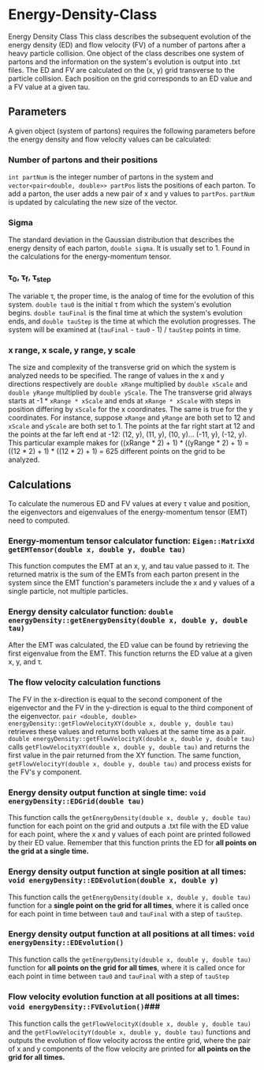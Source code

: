 # Energy-Density-Class
Energy Density Class
This class describes the subsequent evolution of the energy density (ED) and flow velocity (FV) of a number of partons after a heavy particle collision. One object of the class describes one system of partons and the information on the system's evolution is output into .txt files. The ED and FV are calculated on the (x, y) grid transverse to the particle collision. Each position on the grid corresponds to an ED value and a FV value at a given tau.
## Parameters ##
A given object (system of partons) requires the following parameters before the energy density and flow velocity values can be calculated:

### Number of partons and their positions ###

```int partNum``` is the integer number of partons in the system and ```vector<pair<double, double>> partPos``` lists the positions of each parton. To add a parton, the user adds a new pair of x and y values to ```partPos```. ```partNum``` is updated by calculating the new size of the vector.

### Sigma ###

The standard deviation in the Gaussian distribution that describes the energy density of each parton, ```double sigma```. It is usually set to 1. Found in the calculations for the energy-momentum tensor.

### τ<sub>0</sub>, τ<sub>f</sub>, τ<sub>step</sub> ###

The variable τ, the proper time, is the analog of time for the evolution of this system. ```double tau0``` is the initial τ from  which the system's evolution begins. ```double tauFinal``` is the final time at which the system's evolution ends, and ```double tauStep``` is the time at which the evolution progresses. The system will be examined at (```tauFinal``` - ```tau0``` - 1) / ```tauStep``` points in time.

### x range, x scale, y range, y scale ###

The size and complexity of the transverse grid on which the system is analyzed needs to be specified. The range of values in the x and y directions respectively are ```double xRange``` multiplied by ```double xScale``` and ```double yRange``` multiplied by ```double yScale```. The The transverse grid always starts at -1 * ```xRange * xScale``` and ends at ```xRange * xScale``` with steps in position differing by ```xScale``` for the x coordinates. The same is true for the y coordinates.
For instance, suppose ```xRange``` and ```yRange``` are both set to 12 and ```xScale``` and ```yScale``` are both set to 1. The points at the far right start at 12 and the points at the far left end at -12: (12, y), (11, y), (10, y)... (-11, y), (-12, y). This particular example makes for ((xRange * 2) + 1) * ((yRange * 2) + 1)  = ((12 * 2) + 1) * ((12 * 2) + 1) = 625 different points on the grid to be analyzed.
## Calculations ##
To calculate the numerous ED and FV values at every τ value and position, the eigenvectors and eigenvalues of the energy-momentum tensor (EMT) need to computed.

### Energy-momentum tensor calculator function: ```Eigen::MatrixXd getEMTensor(double x, double y, double tau)``` ###

This function computes the EMT at an x, y, and tau value passed to it. The returned matrix is the sum of the EMTs from each parton present in the system since the EMT function's parameters include the x and y values of a single particle, not multiple particles.
### Energy density calculator function: ```double energyDensity::getEnergyDensity(double x, double y, double tau)``` ###

After the EMT was calculated, the ED value can be found by retrieving the first eigenvalue from the EMT. This function returns the ED value at a given x, y, and τ.

### The flow velocity calculation functions ###

The FV in the x-direction is equal to the second component of the eigenvector and the FV in the y-direction is equal to the third component of the eigenvector. ```pair <double, double> energyDensity::getFlowVelocityXY(double x, double y, double tau)``` retrieves these values and returns both values at the same time as a pair. ```double energyDensity::getFlowVelocityX(double x, double y, double tau)``` calls ```getFlowVelocityXY(double x, double y, double tau)``` and returns the first value in the pair returned from the XY function. The same function, ```getFlowVelocityY(double x, double y, double tau)``` and process exists for the FV's y component.

### Energy density output function at single time: ```void energyDensity::EDGrid(double tau)``` ###

This function calls the ```getEnergyDensity(double x, double y, double tau)``` function for each point on the grid and outputs a .txt file with the ED value for each point, where the x and y values of each point are printed followed by their ED value. Remember that this function prints the ED for **all points on the grid at a single  time.**

### Energy density output function at single position at all times: ```void energyDensity::EDEvolution(double x, double y)``` ###

This function calls the ```getEnergyDensity(double x, double y, double tau)``` function for a **single point on the grid for all times**, where it is called once for each point in time between ```tau0``` and ```tauFinal``` with a step of ```tauStep```.

### Energy density output function at all positions at all times: ```void energyDensity::EDEvolution()``` ###

This function calls the ```getEnergyDensity(double x, double y, double tau)``` function for **all points on the grid for all times**, where it is called once for each point in time between ```tau0``` and ```tauFinal``` with a step of ```tauStep```

### Flow velocity evolution function at all positions at all times: ```void energyDensity::FVEvolution()```###

This function calls the ```getFlowVelocityX(double x, double y, double tau)``` and the ```getFlowVelocityY(double x, double y, double tau)``` functions and outputs the evolution of flow velocity across the entire grid, where the pair of x and y components of the flow velocity are printed for **all points on the grid for all times.**

